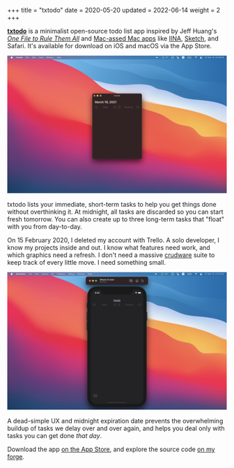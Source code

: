 +++
title = "txtodo"
date = 2020-05-20
updated = 2022-06-14
weight = 2
+++

[**txtodo**] is a minimalist open-source todo list app inspired by Jeff
Huang's [*One File to Rule Them All*] and [Mac-assed Mac apps] like
[IINA], [Sketch], and Safari. It's available for download on iOS and
macOS via the App Store.

<!-- more -->

![txtodo on MacOS Big Sur, with no tasks][macos]

txtodo lists your immediate, short-term tasks to help you get things
done without overthinking it. At midnight, all tasks are discarded so
you can start fresh tomorrow. You can also create up to three long-term
tasks that "float" with you from day-to-day.

On 15 February 2020, I deleted my account with Trello. A solo developer,
I know my projects inside and out. I know what features need work, and
which graphics need a refresh. I don't need a massive [crudware] suite
to keep track of every little move. I need something small.

![txtodo on iOS 14, with no tasks][ios]

A dead-simple UX and midnight expiration date prevents the overwhelming
buildup of tasks we delay over and over again, and helps you deal only
with tasks you can get done *that day*.

Download the app [on the App Store], and explore the source code [on my
forge].

[**txtodo**]: https://txtodo.app/
[*One File to Rule Them All*]: https://jeffhuang.com/productivity_text_file/
[Mac-assed Mac apps]: https://daringfireball.net/linked/2020/03/20/mac-assed-mac-apps
[IINA]: https://iina.io/
[Sketch]: https://www.sketch.com/

[macos]: blank.jpg
[crudware]: http://catb.org/jargon/html/C/crudware.html
[ios]: simulator.jpg

[on the App Store]: https://apps.apple.com/us/app/txtodo/id1504609185
[on my forge]: https://git.figbert.com/txtodo/
